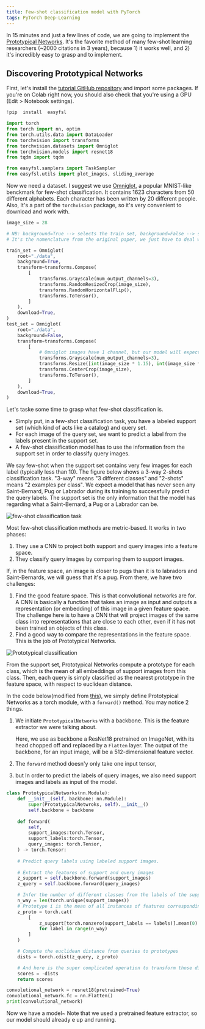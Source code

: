 ```yaml
---
title: Few-shot classification model with PyTorch
tags: PyTorch Deep-Learning
---
```



In 15 minutes and just a few lines of code, we are going to implement the [Prototypical Networks](https://arxiv.org/abs/1703.05175). It's the favorite method of many few-shot learning researchers (~2000 citations in 3 years), because 1) it works well, and 2) it's incredibly easy to grasp and to implement.

## Discovering Prototypical Networks
First, let's install the [tutorial GitHub repository](https://github.com/sicara/easy-few-shot-learning) and import some packages. If you're on Colab right now, you should also check that you're using a GPU (Edit > Notebook settings).
```python
!pip  install  easyfsl
```
```python
import torch
from torch import nn, optim
from torch.utils.data import DataLoader
from torchvision import transforms
from torchvision.datasets import Omniglot
from torchvision.models import resnet18
from tqdm import tqdm

from easyfsl.samplers import TaskSampler
from easyfsl.utils import plot_images, sliding_average
```

Now we need a dataset. I suggest we use [Omniglot](https://github.com/brendenlake/omniglot), a popular MNIST-like benckmark for  few-shot classification. It contains 1623 characters from 50 different alphabets.  Each character has been written by 20 different people.
Also, It's a part of the `torchvision` package, so it's very convenient to download and work with.

```python
image_size = 28

# NB: background=True --> selects the train set, background=False --> selects the test set
# It's the nomenclature from the original paper, we just have to deal with it

train_set = Omniglot(
    root="./data",
    background=True,
    transform=transforms.Compose(
        [
            transforms.Grayscale(num_output_channels=3),
            transforms.RandomResizedCrop(image_size),
            transforms.RandomHorizontalFlip(),
            transforms.ToTensor(),
        ]
    ),
    download=True,
)
test_set = Omniglot(
    root="./data",
    background=False,
    transform=transforms.Compose(
        [
            # Omniglot images have 1 channel, but our model will expect 3-channel images
            transforms.Grayscale(num_output_channels=3),
            transforms.Resize([int(image_size * 1.15), int(image_size * 1.15)]),
            transforms.CenterCrop(image_size),
            transforms.ToTensor(),
        ]
    ),
    download=True,
)
```

Let's taske some time to grasp what few-shot classification is. 
- Simply put, in a few-shot classification task, you have a labeled support set (which kind of acts like a catalog) and query set.
-  For each image of the query set, we want to predict a label from the labels present in the support set. 
- A few-shot classification model has to use the information from the support set in order to classify query images.

We say few-shot when the support set contains very few images for each label (typically less than 10).
The figure below shows a 3-way 2-shots classification task. "3-way" means "3 different classes" and "2-shots" means "2 examples per class". We expect a model that has never seen any Saint-Bernard, Pug or Labrador during its training to successfully predict the query labels. The support set is the only information that the model has regarding what a Saint-Bernard, a Pug or a Labrador can be.

![few-shot classification task](https://camo.githubusercontent.com/859fc228c6954111c4a4370dcf48c1ccce601651a5f882d0fcf9f00193982e68/68747470733a2f2f696d616765732e6374666173736574732e6e65742f62653034796c7038793071632f625a68626f7159586659655734493838786d4d4e762f37633565666463333638323036666561616430343563363734623163656439352f315f417465443079584c6b513142626a51544233597477672e706e673f666d3d77656270)

Most few-shot classification methods are metric-based. It works in two phases:

 1. They use a CNN to project both support and query images into a feature space.
 2. They classify query images by comparing them to support images.

If, in the feature space, an image is closer to pugs than it is to labradors and Saint-Bernards, we will guess that it's a pug.
From there, we have two challenges:
1. Find the good feature space. This is that convolutional networks are for. A CNN is basically a function that takes an image as input and outputs a representation (or embedding) of this image in a given feature space. The challenge here is to have a CNN that will project images of the same class into representations that are close to each other, even if it has not been trained an objects of this class.
2. Find a good way to compare the representations in the feature space. This is the job of Prototypical Networks.

![Prototypical classification](https://camo.githubusercontent.com/acbf519ebd077920caaf832452795fc97b8d80e9a727f67632c06578d10c517c/68747470733a2f2f696d616765732e6374666173736574732e6e65742f62653034796c7038793071632f34354d3955635570364b6e7a774461424865475a62372f62623264636461353934326565373332303630303132356163323331306166362f305f4d304753525a726938353966476f34382e706e673f666d3d77656270)

From the support set, Prototypical Networks compute a prototype for each class, which is the mean of all embeddings of support images from this class. Then, each query is simply classified as the nearest prototype in the feature space, with respect to euclidean distance.

In the code below(modified from [this](https://github.com/sicara/easy-few-shot-learning/blob/master/easyfsl/methods/prototypical_networks.py)), we simply define Prototypical Networks as a torch module, with a `forward()` method. You may notice 2 things.
1. We initiate `PrototypicalNetworks` with a backbone. This is the feature extractor we were talking about.

	Here, we use as backbone a ResNet18 pretrained on ImageNet, with its head chopped off and replaced by a `Flatten` layer. The output of the backbone, for an input image, will be a 512-dimensional feature vector.

2. The `forward` method doesn'y only take one input tensor, 
3. but  In order to predict the labels of query images, we also need support images and labels as input of the model.

```python
class PrototypicalNetworks(nn.Module):
	def __init__(self, backbone: nn.Module):
		super(PrototypicalNetwroks, self).__init__()
		self.backbone = backbone
	
	def forward(
		self,
		support_images:torch.Tensor,
		support_labels:torch.Tensor,
		query_images: torch.Tensor,
	) -> torch.Tensor:
	
	# Predict query labels using labeled support images.
	
	# Extract the features of support and query images
	z_support = self.backbone.forward(support_images)
	z_query = self.backbone.forward(query_images)

	# Infer the number of different classes from the labels of the support set
	n_way = len(torch.unique(support_images))
	# Prototype i is the mean of all instances of features corresponding to labels == i
	z_proto = torch.cat(
		[
			z_support[torch.nonzero(support_labels == labels)].mean(0)
			for label in range(n_way)
		]
	)

	# Compute the euclidean distance from queries to prototypes
	dists = torch.cdist(z_query, z_proto)

	# And here is the super complicated operation to transform those distances into classification scores!
	scores = -dists
	return scores

convolutional_network = resnet18(pretrained=True)
convolutional_network.fc = nn.Flatten()
print(convolutional_network)
```

Now we have a model~
Note that we used a pretrained feature extractor, so our model should already e up and running.
